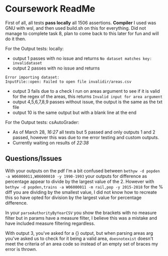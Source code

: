 # Coursework ReadMe

First of all, all tests **pass locally** all 1506 assertions.
**Compiler** I used was GNU with wsl, and then used build.sh on this for everything.
Did not manage to complete task 8, plan to come back to this later for fun and will do it then.

For the Output tests: locally:
- output 1 passes with no issue and returns `No dataset matches key: invalidataset`
- output 2 passes with no issue and returns
```
Error importing dataset:
InputFile::open: Failed to open file invalidir/areas.csv
```
- output 3 fails due to a check I run on areas argument to see if it is valid for the regex of the areas, this returns `Invalid input for area argument`
- output 4,5,6,7,8,9 passes without issue, the output is the same as the txt file
- output 10 is the same output but with a blank line at the end

For the Output tests: csAutoGrader:
- As of March 28, *16:27* all tests but 5 passed and only outputs 1 and 2 passed, however this was due to me error testing and custom outputs.
- Currently waiting on results of *22:38*


## Questions/Issues

With your outputs on the pdf I'm a bit confused between
`bethyw -d popden -a W06000011,W06000010 -y 1990-1993` your outputs for difference as percentage appear to divide by the largest value of the 2.
However with `bethyw -d popden,trains -a W06000011 -m rail,pop -y 2015-2018` for the % diff you are dividing by the smallest value, I did not know how to recreate this so have opted for division by the largest value for percentage difference.

In your `parseAuthorityByYearCSV` you show the brackets with no measure filter but in params have a measure filter, I believe this was a mistake and have included measure filtering regardless.

With output 3, you've asked for a {} output, but when parsing areas arg you've asked us to check for it being a valid area, `doesnotexist` doesn't meet the criteria of an area code so instead of an empty set of braces my error is thrown.